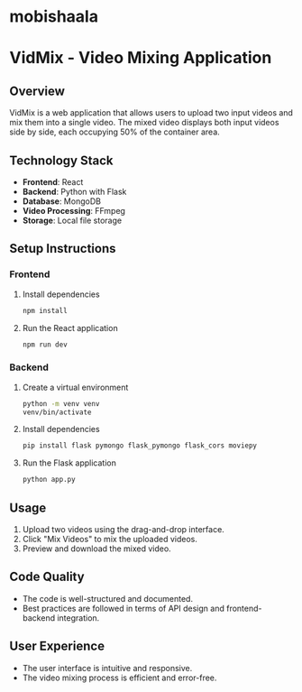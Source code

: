 # mobishaala

# VidMix - Video Mixing Application

## Overview
VidMix is a web application that allows users to upload two input videos and mix them into a single video. The mixed video displays both input videos side by side, each occupying 50% of the container area.

## Technology Stack
- **Frontend**: React
- **Backend**: Python with Flask
- **Database**: MongoDB
- **Video Processing**: FFmpeg
- **Storage**: Local file storage


## Setup Instructions

### Frontend

1. Install dependencies
    ```bash
    npm install
    ```

2. Run the React application
    ```bash
    npm run dev
    ```

### Backend

1. Create a virtual environment
    ```bash
    python -m venv venv
    venv/bin/activate
    ```

2. Install dependencies
    ```bash
    pip install flask pymongo flask_pymongo flask_cors moviepy
    ```

3. Run the Flask application
    ```bash
    python app.py
    ```


## Usage

1. Upload two videos using the drag-and-drop interface.
2. Click "Mix Videos" to mix the uploaded videos.
3. Preview and download the mixed video.

## Code Quality

- The code is well-structured and documented.
- Best practices are followed in terms of API design and frontend-backend integration.

## User Experience

- The user interface is intuitive and responsive.
- The video mixing process is efficient and error-free.
